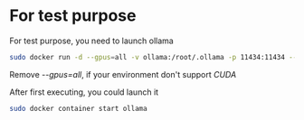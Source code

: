 # For test purpose

For test purpose, you need to launch ollama
```bash
sudo docker run -d --gpus=all -v ollama:/root/.ollama -p 11434:11434 --name ollama ollama/ollama
```
Remove *--gpus=all*, if your environment don't support *CUDA*


After first executing, you could launch it
```bash
sudo docker container start ollama
```


